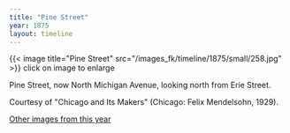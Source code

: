 ```yaml
---
title: "Pine Street"
year: 1875
layout: timeline
---
```


{{< image title="Pine Street" src="/images_fk/timeline/1875/small/258.jpg" >}}
click on image to enlarge 

Pine Street, now North Michigan Avenue, looking north from Erie Street. 

Courtesy of "Chicago and Its Makers" (Chicago: Felix Mendelsohn, 1929).

[Other images from this year](/historical/timeline/1875)